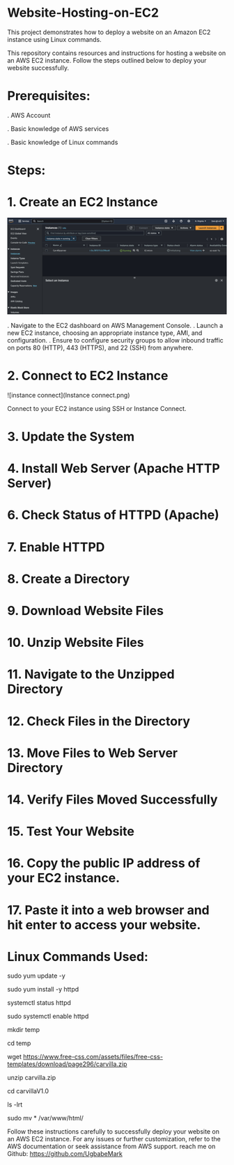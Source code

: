 # Website-Hosting-on-EC2

This project demonstrates how to deploy a website on an Amazon EC2 instance using Linux commands.

This repository contains resources and instructions for hosting a website on an AWS EC2 instance. Follow the steps outlined below to deploy your website successfully.

# Prerequisites:

. AWS Account

. Basic knowledge of AWS services

. Basic knowledge of Linux commands

# Steps:

# 1. Create an EC2 Instance

![Ec2 creation](EC2.png)

. Navigate to the EC2 dashboard on AWS Management Console.
. Launch a new EC2 instance, choosing an appropriate instance type, AMI, and configuration.
. Ensure to configure security groups to allow inbound traffic on ports 80 (HTTP), 443 (HTTPS), and 22 (SSH) from anywhere.

# 2. Connect to EC2 Instance
![instance connect](Instance connect.png)



Connect to your EC2 instance using SSH or Instance Connect.

# 3. Update the System

# 4. Install Web Server (Apache HTTP Server)
# 6. Check Status of HTTPD (Apache)
# 7. Enable HTTPD
# 8. Create a Directory
# 9. Download Website Files
# 10. Unzip Website Files
# 11. Navigate to the Unzipped Directory
# 12. Check Files in the Directory
# 13. Move Files to Web Server Directory
# 14. Verify Files Moved Successfully
# 15. Test Your Website
# 16. Copy the public IP address of your EC2 instance.

# 17. Paste it into a web browser and hit enter to access your website.

# Linux Commands Used:

sudo yum update -y

sudo yum install -y httpd

systemctl status httpd

sudo systemctl enable httpd

mkdir temp

cd temp

wget https://www.free-css.com/assets/files/free-css-templates/download/page296/carvilla.zip

unzip carvilla.zip

cd carvillaV1.0

ls -lrt

sudo mv * /var/www/html/


Follow these instructions carefully to successfully deploy your website on an AWS EC2 instance. For any issues or further customization, refer to the AWS documentation or seek assistance from AWS support. reach me on Github: https://github.com/UgbabeMark


   

